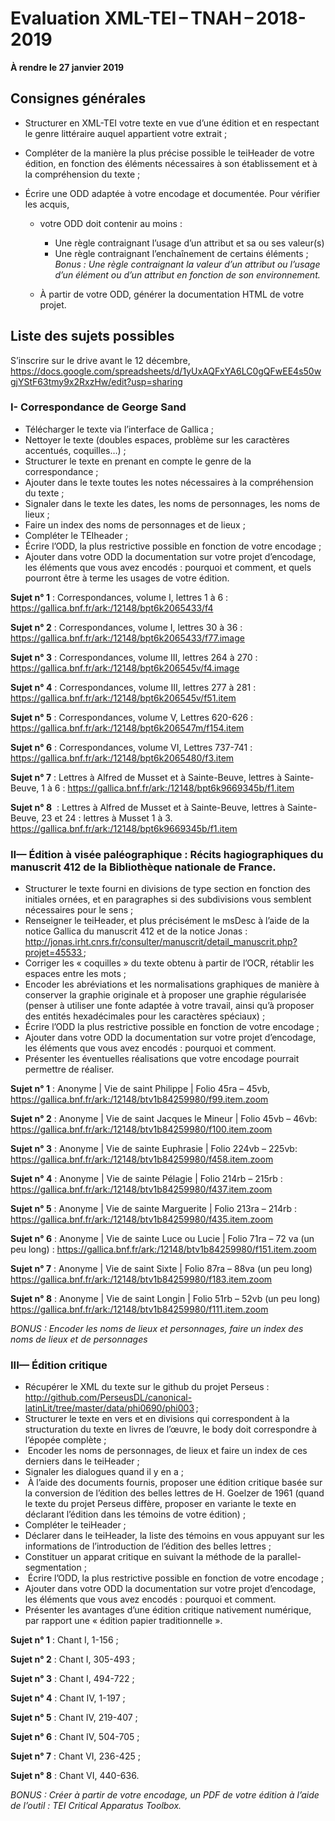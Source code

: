 # Evaluation XML-TEI – TNAH – 2018-2019

**À rendre le 27 janvier 2019**


## Consignes générales

* Structurer en XML-TEI votre texte en vue d’une édition et en respectant le genre littéraire auquel appartient votre extrait ;

* Compléter de la manière la plus précise possible le teiHeader de votre édition, en fonction des éléments nécessaires à son établissement et à la compréhension du texte ;

* Écrire une ODD adaptée à votre encodage et documentée. Pour vérifier les acquis, 
	- votre ODD doit contenir au moins :
		- Une règle contraignant l’usage d’un attribut et sa ou ses valeur(s)
		- Une règle contraignant l’enchaînement de certains éléments ;
	*Bonus : Une règle contraignant la valeur d’un attribut ou l’usage d’un élément ou d’un attribut en fonction de son environnement.*
	
	- À partir de votre ODD, générer la documentation HTML de votre projet.

## Liste des sujets possibles

S’inscrire sur le drive avant le 12 décembre, <https://docs.google.com/spreadsheets/d/1yUxAQFxYA6LC0gQFwEE4s50wgjYStF63tmy9x2RxzHw/edit?usp=sharing>

### I- Correspondance de George Sand

* Télécharger le texte via l’interface de Gallica ;
* Nettoyer le texte (doubles espaces, problème sur les caractères accentués, coquilles…) ;
* Structurer le texte en prenant en compte le genre de la correspondance ;
* Ajouter dans le texte toutes les notes nécessaires à la compréhension du texte ;
* Signaler dans le texte les dates, les noms de personnages, les noms de lieux ;
* Faire un index des noms de personnages et de lieux ;
* Compléter le TEIheader ;
* Écrire l’ODD, la plus restrictive possible en fonction de votre encodage ;
* Ajouter dans votre ODD la documentation sur votre projet d’encodage, les éléments que vous avez encodés : pourquoi et comment, et quels pourront être à terme les usages de votre édition.

**Sujet n° 1** : Correspondances, volume I, lettres 1 à 6 : <https://gallica.bnf.fr/ark:/12148/bpt6k2065433/f4>

**Sujet n° 2** : Correspondances, volume I, lettres 30 à 36 :
<https://gallica.bnf.fr/ark:/12148/bpt6k2065433/f77.image> 

**Sujet n° 3** : Correspondances, volume III, lettres 264 à 270 :
<https://gallica.bnf.fr/ark:/12148/bpt6k206545v/f4.image> 

**Sujet n° 4** : Correspondances, volume III, lettres 277 à 281 :
<https://gallica.bnf.fr/ark:/12148/bpt6k206545v/f51.item>

**Sujet n° 5** : Correspondances, volume V, Lettres 620-626 : <https://gallica.bnf.fr/ark:/12148/bpt6k206547m/f154.item> 

**Sujet n° 6** : Correspondances, volume VI, Lettres 737-741 : <https://gallica.bnf.fr/ark:/12148/bpt6k2065480/f3.item>

**Sujet n° 7** : Lettres à Alfred de Musset et à Sainte-Beuve, lettres à Sainte-Beuve, 1 à 6 :
<https://gallica.bnf.fr/ark:/12148/bpt6k9669345b/f1.item> 

**Sujet n° 8**  : Lettres à Alfred de Musset et à Sainte-Beuve, lettres à Sainte-Beuve, 23 et 24 : lettres à Musset 1 à 3.
<https://gallica.bnf.fr/ark:/12148/bpt6k9669345b/f1.item> 

### II— Édition à visée paléographique : Récits hagiographiques du manuscrit 412 de la Bibliothèque nationale de France.

* Structurer le texte fourni en divisions de type section en fonction des initiales ornées, et en paragraphes si des subdivisions vous semblent nécessaires pour le sens ;
* Renseigner le teiHeader, et plus précisément le msDesc à l’aide de la notice Gallica du manuscrit 412 et de la notice Jonas : http://jonas.irht.cnrs.fr/consulter/manuscrit/detail_manuscrit.php?projet=45533 ;
* Corriger les « coquilles » du texte obtenu à partir de l’OCR, rétablir les espaces entre les mots ;
* Encoder les abréviations et les normalisations graphiques de manière à conserver la graphie originale et à proposer une graphie régularisée (penser à utiliser une fonte adaptée à votre travail, ainsi qu’à proposer des entités hexadécimales pour les caractères spéciaux) ;
* Écrire l’ODD la plus restrictive possible en fonction de votre encodage ;
* Ajouter dans votre ODD la documentation sur votre projet d’encodage, les éléments que vous avez encodés : pourquoi et comment.
* Présenter les éventuelles réalisations que votre encodage pourrait permettre de réaliser.

**Sujet n° 1** : Anonyme | Vie de saint Philippe | Folio 45ra – 45vb, <https://gallica.bnf.fr/ark:/12148/btv1b84259980/f99.item.zoom>

**Sujet n° 2** : Anonyme | Vie de saint Jacques le Mineur | Folio 45vb – 46vb: <https://gallica.bnf.fr/ark:/12148/btv1b84259980/f100.item.zoom> 

**Sujet n° 3** : Anonyme | Vie de sainte Euphrasie | Folio 224vb – 225vb:
<https://gallica.bnf.fr/ark:/12148/btv1b84259980/f458.item.zoom>

**Sujet n° 4** : Anonyme | Vie de sainte Pélagie | Folio 214rb – 215rb :
<https://gallica.bnf.fr/ark:/12148/btv1b84259980/f437.item.zoom> 

**Sujet n° 5** : Anonyme | Vie de sainte Marguerite | Folio 213ra – 214rb : 
<https://gallica.bnf.fr/ark:/12148/btv1b84259980/f435.item.zoom> 

**Sujet n° 6** : Anonyme | Vie de sainte Luce ou Lucie | Folio 71ra – 72 va (un peu long) :
<https://gallica.bnf.fr/ark:/12148/btv1b84259980/f151.item.zoom>
 
**Sujet n° 7** : Anonyme | Vie de saint Sixte | Folio 87ra – 88va (un peu long)
<https://gallica.bnf.fr/ark:/12148/btv1b84259980/f183.item.zoom>
 
**Sujet n° 8** : Anonyme | Vie de saint Longin | Folio 51rb – 52vb (un peu long)
<https://gallica.bnf.fr/ark:/12148/btv1b84259980/f111.item.zoom>

*BONUS : Encoder les noms de lieux et personnages, faire un index des noms de lieux et de personnages*

### III— Édition critique 

* Récupérer le XML du texte sur le github du projet Perseus : <http://github.com/PerseusDL/canonical-latinLit/tree/master/data/phi0690/phi003> ;
* Structurer le texte en vers et en divisions qui correspondent à la structuration du texte en livres de l’œuvre, le body doit correspondre à l’épopée complète ;
*  Encoder les noms de personnages, de lieux et faire un index de ces derniers dans le teiHeader ;
* Signaler les dialogues quand il y en a ;
*  À l’aide des documents fournis, proposer une édition critique basée sur la conversion de l’édition des belles lettres de H. Goelzer de 1961 (quand le texte du projet Perseus diffère, proposer en variante le texte en déclarant l’édition dans les témoins de votre édition) ;
* Compléter le teiHeader ;
* Déclarer dans le teiHeader, la liste des témoins en vous appuyant sur les informations de l’introduction de l’édition des belles lettres ;
* Constituer un apparat critique en suivant la méthode de la parallel-segmentation ;
*  Écrire l’ODD, la plus restrictive possible en fonction de votre encodage ;
* Ajouter dans votre ODD la documentation sur votre projet d’encodage, les éléments que vous avez encodés : pourquoi et comment.
* Présenter les avantages d’une édition critique nativement numérique, par rapport une « édition papier traditionnelle ».

**Sujet n° 1** : Chant I, 1-156 ;

**Sujet n° 2** : Chant I, 305-493 ;

**Sujet n° 3** : Chant I, 494-722 ;

**Sujet n° 4** : Chant IV, 1-197 ;

**Sujet n° 5** : Chant IV, 219-407 ;

**Sujet n° 6** : Chant IV, 504-705 ;

**Sujet n° 7** : Chant VI, 236-425 ;

**Sujet n° 8** : Chant VI, 440-636.

*BONUS : Créer à partir de votre encodage, un PDF de votre édition à l’aide de l’outil : TEI Critical Apparatus Toolbox.*
